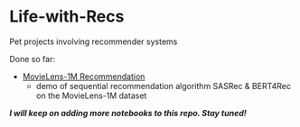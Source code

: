 # Life-with-Recs
Pet projects involving recommender systems

Done so far:
- [MovieLens-1M Recommendation](movielens/movielens_1m_rec.ipynb)
  - demo of sequential recommendation algorithm SASRec & BERT4Rec on the MovieLens-1M dataset

***I will keep on adding more notebooks to this repo. Stay tuned!***
